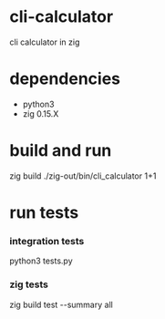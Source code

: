# cli-calculator
cli calculator in zig

# dependencies

* python3
* zig 0.15.X

# build and run
zig build
./zig-out/bin/cli_calculator 1+1

# run tests

### integration tests
python3 tests.py

### zig tests
zig build test --summary all
